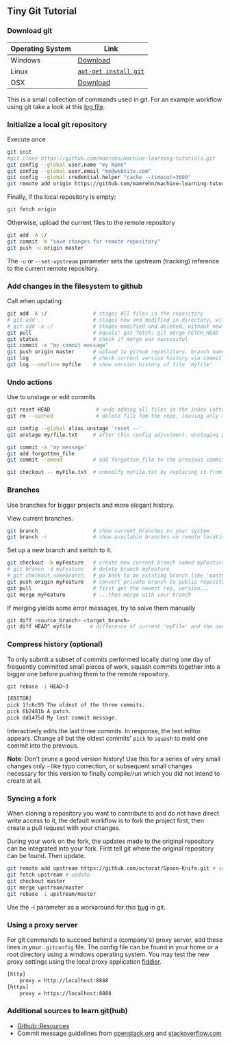 ## Tiny Git Tutorial

### Download git

| Operating System | Link |
|---	|---	|
| Windows | [Download](http://git-scm.com/download/win) |
| Linux	| [`apt-get install git`](http://git-scm.com/download/linux) |
| OSX	| [Download](http://git-scm.com/download/mac)	|

This is a small collection of commands used in git. For an example workflow using git take a look at this [log file](example-local-repository-basics.md).

### Initialize a local git repository
Execute once
```bash
git init
#git clone https://github.com/mamrehn/machine-learning-tutorials.git
git config --global user.name "my Name"
git config --global user.email "me@website.com"
git config --global credential.helper "cache --timeout=3600"
git remote add origin https://github.com/mamrehn/machine-learning-tutorials.git
```
Finally, if the local repository is empty:
```bash
git fetch origin
```
Otherwise, upload the current files to the remote repository
```bash
git add -A :/
git commit -m "save changes for remote repository"
git push -u origin master
```
The ```-u``` or ```--set-upstream``` parameter sets the upstream (tracking) reference to the current remote repository.

### Add changes in the filesystem to github
Call when updating
```bash
git add -A :/               # stages All files in the repository
# git add .                 # stages new and modified in directory, without deleted
# git add -u :/             # stages modified and deleted, without new
git pull                    # equals: git fetch; git merge FETCH_HEAD
git status                  # check if merge was successful
git commit -m "my commit message"
git push origin master      # upload to github repostitory, branch name 'master'
git log                     # check current version history via commit messages
git log --oneline myfile    # show version history of file 'myfile'
```

### Undo actions
Use to unstage or edit commits
```bash
git reset HEAD               # undo adding all files in the index (after git add <...>)
git rm --cached              # delete file fom the repo, leaving only a local copy

git config --global alias.unstage 'reset --'
git unstage my/file.txt     # after this config adjustment, unstaging per path is possible

git commit -m 'my message'
git add forgotten_file
git commit --amend          # add forgotten_file to the previous commit

git checkout -- myFile.txt  # unmodify myFile.txt by replacing it from HEAD
```

### Branches
Use branches for bigger projects and more elegant history.

View current branches.
```bash
git branch                  # show current branches on your system
git branch -r               # show available branches on remote location
```
Set up a new branch and switch to it.
```bash
git checkout -b myFeature   # create new current branch named myFeature
# git branch -d myFeature   # delete branch myFeature
# git checkout someBranch   # go back to an existing branch like 'master'
git push origin myFeature   # convert private branch to public repository
git pull                    # first get the newest rep. version...
git merge myFeature         # ...then merge with your branch
```
If merging yields some error messages, try to solve them manually
```bash
git diff <source_branch> <target_branch>
git diff HEAD^ myfile      # difference of current 'myFile' and the one from last commit (HEAD~1)
```

### Compress history (optional)
To only submit a subset of commits performed locally during one day of frequently committed small pieces of work, squash commits together into a bigger one before pushing them to the remote repository.
```bash
git rebase -i HEAD~3

[EDITOR]
pick 1fc6c95 The oldest of the three commits.
pick 6b2481b A patch.
pick dd1475d My last commit message.
```
Interactively edits the last three commits.
In response, the text editor appears.
Change all but the oldest commits' `pick` to `squash` to meld one commit into the previous.

**Note**: Don't prune a good version history! Use this for a series of very small changes only - like typo correction, or subsequent small changes necessary for this version to finally compile/run which you did not intend to create at all.

### Syncing a fork
When cloning a repository you want to contribute to and do not have direct write access to it, the default workflow is to fork the project first, then create a pull request with your changes.

During your work on the fork, the updates made to the original repository can be integrated into your fork.
First tell git where the original repository can be found. Then update.
```bash
git remote add upstream https://github.com/octocat/Spoon-Knife.git # set original repository
git fetch upstream # update
git checkout master
git merge upstream/master
git rebase -i upstream/master
```
Use the -i parameter as a workaround for this [bug](https://groups.google.com/forum/#!topic/git-version-control/4jawv4UZ_0k) in git.

### Using a proxy server
For git commands to succeed behind a (company's) proxy server, add these lines in your `.gitconfig` file.
The config file can be found in your home or a root directory using a windows operating system.
You may test the new proxy settings using the local proxy application [fiddler](http://www.telerik.com/fiddler).
```bash
[http]
    proxy = http://localhost:8888
[https]
    proxy = https://localhost:8888
```

### Additional sources to learn git(hub)

* [Github::Resources](https://help.github.com/articles/what-are-other-good-resources-for-learning-git-and-github/)
* Commit message guidelines from [openstack.org](https://wiki.openstack.org/wiki/GitCommitMessages) and [stackoverflow.com](http://stackoverflow.com/questions/43598/suggestions-for-a-good-commit-message-format-guideline)
